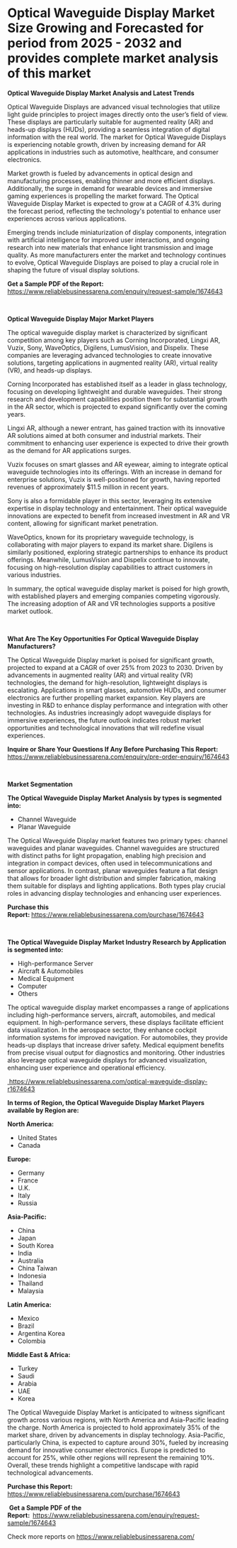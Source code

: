 <p><h1>Optical Waveguide Display Market Size Growing and Forecasted for period from 2025 - 2032 and provides complete market analysis of this market</h1></p><p><strong>Optical Waveguide Display Market Analysis and Latest Trends</strong></p>
<p><p>Optical Waveguide Displays are advanced visual technologies that utilize light guide principles to project images directly onto the user’s field of view. These displays are particularly suitable for augmented reality (AR) and heads-up displays (HUDs), providing a seamless integration of digital information with the real world. The market for Optical Waveguide Displays is experiencing notable growth, driven by increasing demand for AR applications in industries such as automotive, healthcare, and consumer electronics.</p><p>Market growth is fueled by advancements in optical design and manufacturing processes, enabling thinner and more efficient displays. Additionally, the surge in demand for wearable devices and immersive gaming experiences is propelling the market forward. The Optical Waveguide Display Market is expected to grow at a CAGR of 4.3% during the forecast period, reflecting the technology's potential to enhance user experiences across various applications.</p><p>Emerging trends include miniaturization of display components, integration with artificial intelligence for improved user interactions, and ongoing research into new materials that enhance light transmission and image quality. As more manufacturers enter the market and technology continues to evolve, Optical Waveguide Displays are poised to play a crucial role in shaping the future of visual display solutions.</p></p>
<p><strong>Get a Sample PDF of the Report:&nbsp;</strong> <a href="https://www.reliablebusinessarena.com/enquiry/request-sample/1674643?utm_campaign=3211&utm_medium=2&utm_source=Github&utm_content=ia&utm_term=25032025&utm_id=optical-waveguide-display">https://www.reliablebusinessarena.com/enquiry/request-sample/1674643</a></p>
<p>&nbsp;</p>
<p><strong>Optical Waveguide Display Major Market Players</strong></p>
<p><p>The optical waveguide display market is characterized by significant competition among key players such as Corning Incorporated, Lingxi AR, Vuzix, Sony, WaveOptics, Digilens, LumusVision, and Dispelix. These companies are leveraging advanced technologies to create innovative solutions, targeting applications in augmented reality (AR), virtual reality (VR), and heads-up displays.</p><p>Corning Incorporated has established itself as a leader in glass technology, focusing on developing lightweight and durable waveguides. Their strong research and development capabilities position them for substantial growth in the AR sector, which is projected to expand significantly over the coming years.</p><p>Lingxi AR, although a newer entrant, has gained traction with its innovative AR solutions aimed at both consumer and industrial markets. Their commitment to enhancing user experience is expected to drive their growth as the demand for AR applications surges.</p><p>Vuzix focuses on smart glasses and AR eyewear, aiming to integrate optical waveguide technologies into its offerings. With an increase in demand for enterprise solutions, Vuzix is well-positioned for growth, having reported revenues of approximately $11.5 million in recent years.</p><p>Sony is also a formidable player in this sector, leveraging its extensive expertise in display technology and entertainment. Their optical waveguide innovations are expected to benefit from increased investment in AR and VR content, allowing for significant market penetration.</p><p>WaveOptics, known for its proprietary waveguide technology, is collaborating with major players to expand its market share. Digilens is similarly positioned, exploring strategic partnerships to enhance its product offerings. Meanwhile, LumusVision and Dispelix continue to innovate, focusing on high-resolution display capabilities to attract customers in various industries.</p><p>In summary, the optical waveguide display market is poised for high growth, with established players and emerging companies competing vigorously. The increasing adoption of AR and VR technologies supports a positive market outlook.</p></p>
<p>&nbsp;</p>
<p><strong>What Are The Key Opportunities For Optical Waveguide Display Manufacturers?</strong></p>
<p><p>The Optical Waveguide Display market is poised for significant growth, projected to expand at a CAGR of over 25% from 2023 to 2030. Driven by advancements in augmented reality (AR) and virtual reality (VR) technologies, the demand for high-resolution, lightweight displays is escalating. Applications in smart glasses, automotive HUDs, and consumer electronics are further propelling market expansion. Key players are investing in R&D to enhance display performance and integration with other technologies. As industries increasingly adopt waveguide displays for immersive experiences, the future outlook indicates robust market opportunities and technological innovations that will redefine visual experiences.</p></p>
<p><strong>Inquire or Share Your Questions If Any Before Purchasing This Report:</strong> <a href="https://www.reliablebusinessarena.com/enquiry/pre-order-enquiry/1674643?utm_campaign=3211&utm_medium=2&utm_source=Github&utm_content=ia&utm_term=25032025&utm_id=optical-waveguide-display">https://www.reliablebusinessarena.com/enquiry/pre-order-enquiry/1674643</a></p>
<p>&nbsp;</p>
<p><strong>Market Segmentation</strong></p>
<p><strong>The Optical Waveguide Display Market Analysis by types is segmented into:</strong></p>
<p><ul><li>Channel Waveguide</li><li>Planar Waveguide</li></ul></p>
<p><p>The Optical Waveguide Display market features two primary types: channel waveguides and planar waveguides. Channel waveguides are structured with distinct paths for light propagation, enabling high precision and integration in compact devices, often used in telecommunications and sensor applications. In contrast, planar waveguides feature a flat design that allows for broader light distribution and simpler fabrication, making them suitable for displays and lighting applications. Both types play crucial roles in advancing display technologies and enhancing user experiences.</p></p>
<p><strong>Purchase this Report:&nbsp;</strong><a href="https://www.reliablebusinessarena.com/purchase/1674643?utm_campaign=3211&utm_medium=2&utm_source=Github&utm_content=ia&utm_term=25032025&utm_id=optical-waveguide-display">https://www.reliablebusinessarena.com/purchase/1674643</a></p>
<p>&nbsp;</p>
<p><strong>The Optical Waveguide Display Market Industry Research by Application is segmented into:</strong></p>
<p><ul><li>High-performance Server</li><li>Aircraft & Automobiles</li><li>Medical Equipment</li><li>Computer</li><li>Others</li></ul></p>
<p><p>The optical waveguide display market encompasses a range of applications including high-performance servers, aircraft, automobiles, and medical equipment. In high-performance servers, these displays facilitate efficient data visualization. In the aerospace sector, they enhance cockpit information systems for improved navigation. For automobiles, they provide heads-up displays that increase driver safety. Medical equipment benefits from precise visual output for diagnostics and monitoring. Other industries also leverage optical waveguide displays for advanced visualization, enhancing user experience and operational efficiency.</p></p>
<p><a href="https://www.reliablebusinessarena.com/optical-waveguide-display-r1674643?utm_campaign=3211&utm_medium=2&utm_source=Github&utm_content=ia&utm_term=25032025&utm_id=optical-waveguide-display">&nbsp;https://www.reliablebusinessarena.com/optical-waveguide-display-r1674643</a></p>
<p><strong>In terms of Region, the Optical Waveguide Display Market Players available by Region are:</strong></p>
<p>
    <p> <strong> North America: </strong>
        <ul>
            <li>United States</li>
            <li>Canada</li>
        </ul>
        </p> 
    <p> <strong> Europe: </strong>
        <ul>
            <li>Germany</li>
            <li>France</li>
            <li>U.K.</li>
            <li>Italy</li>
            <li>Russia</li>
        </ul>
        </p> 
    <p> <strong> Asia-Pacific: </strong>
        <ul>
            <li>China</li>
            <li>Japan</li>
            <li>South Korea</li>
            <li>India</li>
            <li>Australia</li>
            <li>China Taiwan</li>
            <li>Indonesia</li>
            <li>Thailand</li>
            <li>Malaysia</li>
        </ul>
        </p> 
    <p> <strong> Latin America: </strong>
        <ul>
            <li>Mexico</li>
            <li>Brazil</li>
            <li>Argentina Korea</li>
            <li>Colombia</li>
        </ul>
        </p> 
    <p> <strong> Middle East & Africa: </strong>
        <ul>
            <li>Turkey</li>
            <li>Saudi</li>
            <li>Arabia</li>
            <li>UAE</li>
            <li>Korea</li>
        </ul>
    </p>
    </p>
<p><p>The Optical Waveguide Display Market is anticipated to witness significant growth across various regions, with North America and Asia-Pacific leading the charge. North America is projected to hold approximately 35% of the market share, driven by advancements in display technology. Asia-Pacific, particularly China, is expected to capture around 30%, fueled by increasing demand for innovative consumer electronics. Europe is predicted to account for 25%, while other regions will represent the remaining 10%. Overall, these trends highlight a competitive landscape with rapid technological advancements.</p></p>
<p><strong>Purchase this Report: </strong><a href="https://www.reliablebusinessarena.com/purchase/1674643?utm_campaign=3211&utm_medium=2&utm_source=Github&utm_content=ia&utm_term=25032025&utm_id=optical-waveguide-display">https://www.reliablebusinessarena.com/purchase/1674643</a></p>
<p>&nbsp;<strong>Get a Sample PDF of the Report:&nbsp;&nbsp;</strong><a href="https://www.reliablebusinessarena.com/enquiry/request-sample/1674643?utm_campaign=3211&utm_medium=2&utm_source=Github&utm_content=ia&utm_term=25032025&utm_id=optical-waveguide-display">https://www.reliablebusinessarena.com/enquiry/request-sample/1674643</a></p>
<p><strong></strong></p>
<p>Check more reports on <a href="https://www.reliablebusinessarena.com/?utm_campaign=3211&utm_medium=2&utm_source=Github&utm_content=ia&utm_term=25032025&utm_id=optical-waveguide-display">https://www.reliablebusinessarena.com/</a></p>
